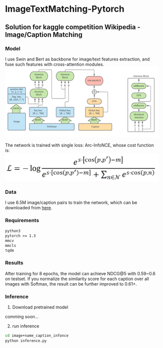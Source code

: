 # ImageTextMatching-Pytorch
Solution for kaggle competition Wikipedia - Image/Caption Matching
---

### Model

I use Swin and Bert as backbone for image/text features extraction, and fuse such features with cross-attention modules.
![structure](./illustration_images/structure.png)

The network is trained with single loss: Arc-InfoNCE, whose cost function is:
![Arc-InfoNCE](./illustration_images/function.jpg)


### Data

I use 6.5M image/caption pairs to train the network, which can be downloaded from [here](https://storage.cloud.google.com/wikimedia-image-caption-public/image_data_train.tar).

### Requirements

```text
python3
pytorch >= 1.3
mmcv
mmcls
tqdm
```

### Results

After training for 8 epochs, the model can achieve NDCG@5 with 0.59~0.6 on testset. 
If you normalize the similarity score for each caption over all images with Softmax, 
the result can be further improved to 0.61+.


### Inference
 
1. Download pretrained model

comming soon...

2. run inference

```bash
cd image+name_caption_infonce
python inference.py 
```
